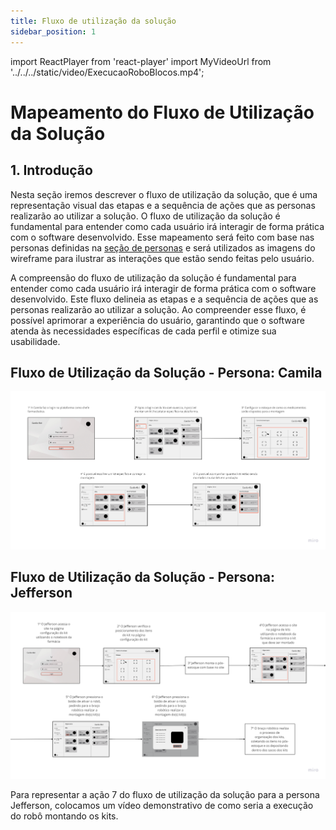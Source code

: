 ```yaml
---
title: Fluxo de utilização da solução
sidebar_position: 1
---
```

import ReactPlayer from 'react-player'
import MyVideoUrl from '../../../static/video/ExecucaoRoboBlocos.mp4';

# Mapeamento do Fluxo de Utilização da Solução

## 1. Introdução

Nesta seção iremos descrever o fluxo de utilização da solução, que é uma representação visual das etapas e a sequência de ações que as personas realizarão ao utilizar a solução. O fluxo de utilização da solução é fundamental para entender como cada usuário irá interagir de forma prática com o software desenvolvido. Esse mapeamento será feito com base nas personas definidas na [seção de personas](../../Sprint%201/user_expirience/personas.md) e será utilizados as imagens do wireframe para ilustrar as interações que estão sendo feitas pelo usuário.

A compreensão do fluxo de utilização da solução é fundamental para entender como cada usuário irá interagir de forma prática com o software desenvolvido. Este fluxo delineia as etapas e a sequência de ações que as personas realizarão ao utilizar a solução. Ao compreender esse fluxo, é possível aprimorar a experiência do usuário, garantindo que o software atenda às necessidades específicas de cada perfil e otimize sua usabilidade.

## Fluxo de Utilização da Solução - Persona: Camila

![Fluxo de Utilização da Solução - Camila](../../../static/img/mapaFluxoUsuario-Camila.png)

## Fluxo de Utilização da Solução - Persona: Jefferson

![Fluxo de Utilização da Solução - Jefferson](../../../static/img/mapaFluxoUsuario-Jefferson.png)

Para representar a ação 7 do fluxo de utilização da solução para a persona Jefferson, colocamos um vídeo demonstrativo de como seria a execução do robô montando os kits.

<ReactPlayer playing controls url={MyVideoUrl} />
